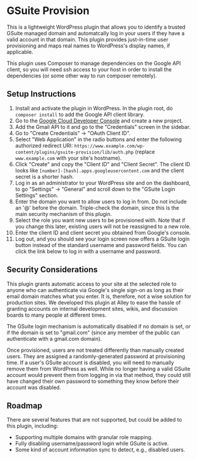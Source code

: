 # GSuite Provision

This is a lightweight WordPress plugin that allows you to identify a trusted GSuite managed domain and automatcally log in your users if they have a valid account in that domain. This plugin provides just-in-time user provisioning and maps real names to WordPress's display names, if applicable.

This plugin uses Composer to manage dependencies on the Google API client, so you will need ssh access to your host in order to install the dependencies (or some other way to run composer remotely).

## Setup Instructions

1. Install and activate the plugin in WordPress. In the plugin root, do `composer install` to add the Google API client library.
2. Go to the [Google Cloud Developer Console](https://console.cloud.google.com) and create a new project.
3. Add the Gmail API to it and go to the "Credentials" screen in the sidebar.
4. Go to "Create Credentials" -> "OAuth Client ID".
5. Select "Web Application" in the radio buttons and enter the following authorized redirect URI: `https://www.example.com/wp-content/plugins/gsuite-provision/lib/auth.php` (replace `www.example.com` with your site's hostname).
6. Click "Create" and copy the "Client ID" and "Client Secret". The client ID looks like `[number]-[hash].apps.googleusercontent.com` and the client secret is a shorter hash.
7. Log in as an administrator to your WordPress site and on the dashboard, to go "Settings" -> "General" and scroll down to the "GSuite Login Settings" section.
8. Enter the domain you want to allow users to log in from. Do not include an '@' before the domain. Triple-check the domain, since this is the main security mechanism of this plugin.
9. Select the role you want new users to be provisioned with. Note that if you change this later, existing users will not be reassigned to a new role.
10. Enter the client ID and client secret you obtained from Google's console.
11. Log out, and you should see your login screen now offers a GSuite login button instead of the standard username and password fields. You can click the link below to log in with a username and password.

## Security Considerations

This plugin grants automatic access to your site at the selected role to anyone who can authenticate via Google's single sign-on as long as their email domain matches what you enter. It is, therefore, not a wise solution for production sites. We developed this plugin at Alley to ease the hassle of granting accounts on internal development sites, wikis, and discussion boards to many people at different times.

The GSuite login mechanism is automatically disabled if no domain is set, or if the domain is set to "gmail.com" (since any member of the public can authenticate with a gmail.com domain).

Once provisioned, users are not treated differently than manually created users. They are assigned a randomly-generated password at provisioning time. If a user's GSuite account is disabled, you will need to manually remove them from WordPress as well. While no longer having a valid GSuite account would prevent them from logging in via that method, they could still have changed their own password to something they know before their account was disabled.

## Roadmap

There are several features that are not supported, but could be added to this plugin, including:

* Supporting multiple domains with granular role mapping.
* Fully disabling username/password login while GSuite is active.
* Some kind of account information sync to detect, e.g., disabled users.
